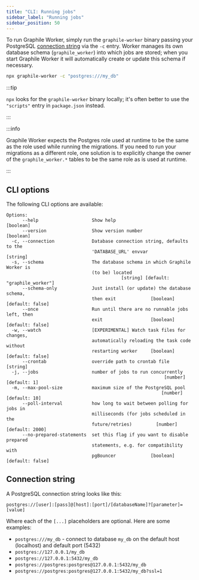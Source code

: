 ```yaml
---
title: "CLI: Running jobs"
sidebar_label: "Running jobs"
sidebar_position: 50
---
```


To run Graphile Worker, simply run the `graphile-worker` binary passing your
PostgreSQL [connection string](#connection-string) via the `-c` entry. Worker
manages its own database schema (`graphile_worker`) into which jobs are stored;
when you start Graphile Worker it will automatically create or update this
schema if necessary.

```sh
npx graphile-worker -c "postgres:///my_db"
```

:::tip

`npx` looks for the `graphile-worker` binary locally; it's often better to use
the `"scripts"` entry in `package.json` instead.

:::

:::info

Graphile Worker expects the Postgres role used at runtime to be the same as the
role used while running the migrations. If you need to run your migrations as a
different role, one solution is to explicitly change the owner of the
`graphile_worker.*` tables to be the same role as is used at runtime.

:::

## CLI options

The following CLI options are available:

```
Options:
      --help                    Show help                              [boolean]
      --version                 Show version number                    [boolean]
  -c, --connection              Database connection string, defaults to the
                                'DATABASE_URL' envvar                   [string]
  -s, --schema                  The database schema in which Graphile Worker is
                                (to be) located
                                           [string] [default: "graphile_worker"]
      --schema-only             Just install (or update) the database schema,
                                then exit             [boolean] [default: false]
      --once                    Run until there are no runnable jobs left, then
                                exit                  [boolean] [default: false]
  -w, --watch                   [EXPERIMENTAL] Watch task files for changes,
                                automatically reloading the task code without
                                restarting worker     [boolean] [default: false]
      --crontab                 override path to crontab file           [string]
  -j, --jobs                    number of jobs to run concurrently
                                                           [number] [default: 1]
  -m, --max-pool-size           maximum size of the PostgreSQL pool
                                                          [number] [default: 10]
      --poll-interval           how long to wait between polling for jobs in
                                milliseconds (for jobs scheduled in the
                                future/retries)         [number] [default: 2000]
      --no-prepared-statements  set this flag if you want to disable prepared
                                statements, e.g. for compatibility with
                                pgBouncer             [boolean] [default: false]
```

## Connection string

A PostgreSQL connection string looks like this:

```
postgres://[user]:[pass]@[host]:[port]/[databaseName]?[parameter]=[value]
```

Where each of the `[...]` placeholders are optional. Here are some examples:

- `postgres:///my_db` - connect to database `my_db` on the default host
  (localhost) and default port (5432)
- `postgres://127.0.0.1/my_db`
- `postgres://127.0.0.1:5432/my_db`
- `postgres://postgres:postgres@127.0.0.1:5432/my_db`
- `postgres://postgres:postgres@127.0.0.1:5432/my_db?ssl=1`
